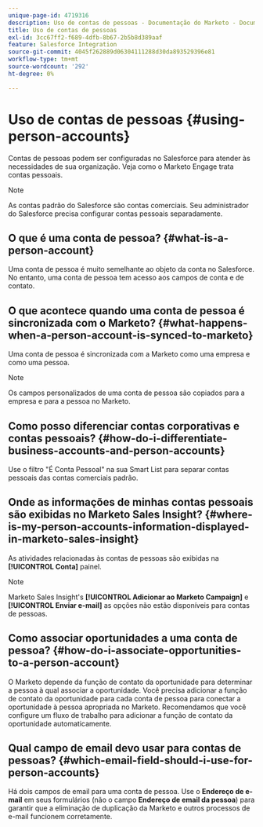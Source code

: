 ```yaml
---
unique-page-id: 4719316
description: Uso de contas de pessoas - Documentação do Marketo - Documentação do produto
title: Uso de contas de pessoas
exl-id: 3cc67ff2-f689-4dfb-8b67-2b5b8d389aaf
feature: Salesforce Integration
source-git-commit: 4045f262889d06304111288d30da893529396e81
workflow-type: tm+mt
source-wordcount: '292'
ht-degree: 0%

---
```


# Uso de contas de pessoas {#using-person-accounts}

Contas de pessoas podem ser configuradas no Salesforce para atender às necessidades de sua organização. Veja como o Marketo Engage trata contas pessoais.

>[!NOTE]
>
>As contas padrão do Salesforce são contas comerciais. Seu administrador do Salesforce precisa configurar contas pessoais separadamente.

## O que é uma conta de pessoa? {#what-is-a-person-account}

Uma conta de pessoa é muito semelhante ao objeto da conta no Salesforce. No entanto, uma conta de pessoa tem acesso aos campos de conta e de contato.

## O que acontece quando uma conta de pessoa é sincronizada com o Marketo? {#what-happens-when-a-person-account-is-synced-to-marketo}

Uma conta de pessoa é sincronizada com a Marketo como uma empresa e como uma pessoa.

>[!NOTE]
>
>Os campos personalizados de uma conta de pessoa são copiados para a empresa e para a pessoa no Marketo.

## Como posso diferenciar contas corporativas e contas pessoais? {#how-do-i-differentiate-business-accounts-and-person-accounts}

Use o filtro &quot;É Conta Pessoal&quot; na sua Smart List para separar contas pessoais das contas comerciais padrão.

## Onde as informações de minhas contas pessoais são exibidas no Marketo Sales Insight? {#where-is-my-person-accounts-information-displayed-in-marketo-sales-insight}

As atividades relacionadas às contas de pessoas são exibidas na **[!UICONTROL Conta]** painel.

>[!NOTE]
>
>Marketo Sales Insight&#39;s **[!UICONTROL Adicionar ao Marketo Campaign]** e **[!UICONTROL Enviar e-mail]** as opções não estão disponíveis para contas de pessoas.

## Como associar oportunidades a uma conta de pessoa? {#how-do-i-associate-opportunities-to-a-person-account}

O Marketo depende da função de contato da oportunidade para determinar a pessoa à qual associar a oportunidade. Você precisa adicionar a função de contato da oportunidade para cada conta de pessoa para conectar a oportunidade à pessoa apropriada no Marketo. Recomendamos que você configure um fluxo de trabalho para adicionar a função de contato da oportunidade automaticamente.

## Qual campo de email devo usar para contas de pessoas? {#which-email-field-should-i-use-for-person-accounts}

Há dois campos de email para uma conta de pessoa. Use o **Endereço de e-mail** em seus formulários (não o campo **Endereço de email da pessoa**) para garantir que a eliminação de duplicação da Marketo e outros processos de e-mail funcionem corretamente.
